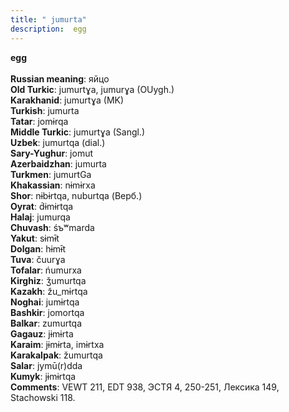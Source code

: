 ```yaml
---
title: " jumurta"
description:  egg
---
```

<strong> egg</strong><br><br>
<strong>Russian meaning</strong>:  яйцо<br>
<strong>Old Turkic</strong>:  jumurtɣa, jumurɣa (OUygh.)<br>
<strong>Karakhanid</strong>:  jumurtɣa (MK)<br>
<strong>Turkish</strong>:  jumurta<br>
<strong>Tatar</strong>:  jomɨrqa<br>
<strong>Middle Turkic</strong>:  jumurtɣa (Sangl.)<br>
<strong>Uzbek</strong>:  jumurtqa (dial.)<br>
<strong>Sary-Yughur</strong>:  jomut<br>
<strong>Azerbaidzhan</strong>:  jumurta<br>
<strong>Turkmen</strong>:  jumurtGa<br>
<strong>Khakassian</strong>:  nɨmɨrxa<br>
<strong>Shor</strong>:  nɨbɨrtqa, nuburtqa (Верб.)<br>
<strong>Oyrat</strong>:  d́ɨmɨrtqa<br>
<strong>Halaj</strong>:  jumurqa<br>
<strong>Chuvash</strong>:  śъʷmarda<br>
<strong>Yakut</strong>:  sɨmɨ̄t<br>
<strong>Dolgan</strong>:  hɨmɨ̄t<br>
<strong>Tuva</strong>:  čuurɣa<br>
<strong>Tofalar</strong>:  ńumurxa<br>
<strong>Kirghiz</strong>:  ǯumurtqa<br>
<strong>Kazakh</strong>:  žu_mɨrtqa<br>
<strong>Noghai</strong>:  jumɨrtqa<br>
<strong>Bashkir</strong>:  jomortqa<br>
<strong>Balkar</strong>:  zumurtqa<br>
<strong>Gagauz</strong>:  jɨmɨrta<br>
<strong>Karaim</strong>:  jɨmɨrta, imɨrtxa<br>
<strong>Karakalpak</strong>:  žumurtqa<br>
<strong>Salar</strong>:  jymū(r)dda<br>
<strong>Kumyk</strong>:  jɨmɨrtqa<br>
<strong>Comments</strong>:  VEWT 211, EDT 938, ЭСТЯ 4, 250-251, Лексика 149, Stachowski 118.<br>


